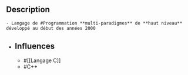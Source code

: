 ## Description
	- Langage de #Programmation **multi-paradigmes** de **haut niveau** développé au début des années 2000
- ## Influences
	- #[[Langage C]]
	- #C++